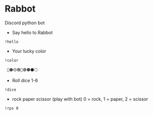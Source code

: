 # Rabbot
Discord python bot
- Say hello to Rabbot
```
!hello
```
- Your lucky color 
```
!color
```
```
 🔴🟠🟡🟢🔵🟣🟤⚫⚪
```
- Roll dice 1-6
```
!dice
```
- rock paper scissor (play with bot)
0 = rock, 1 = paper, 2 = scissor
```
!rps 0
```


